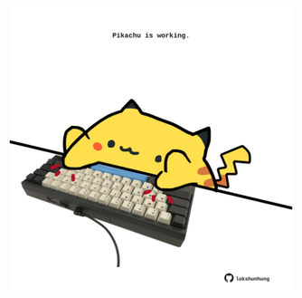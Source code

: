 <!-- built at 06/02/2023, 05:00:46 UTC -->
<p align="center">
  <img width="500" height="500" src="./ReadmeImage.svg">
</p>
